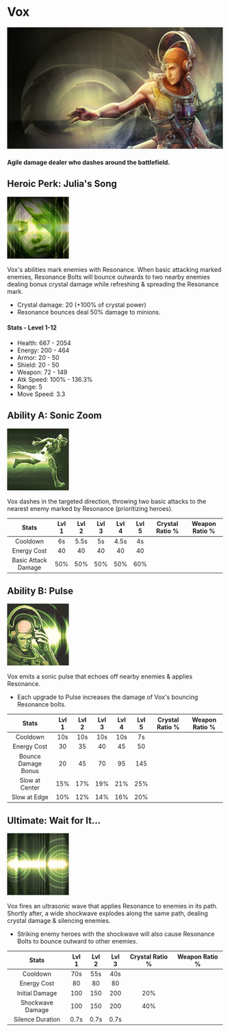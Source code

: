 # Vox

![](../../.gitbook/assets/image%20%28241%29.png)

#### Agile damage dealer who dashes around the battlefield.

## Heroic Perk: Julia's Song

![Julia&apos;s Song](../../.gitbook/assets/image%20%28225%29.png)

Vox's abilities mark enemies with Resonance. When basic attacking marked enemies, Resonance Bolts will bounce outwards to two nearby enemies dealing bonus crystal damage while refreshing & spreading the Resonance mark.

* Crystal damage: 20 \(+100% of crystal power\)
* Resonance bounces deal 50% damage to minions.

#### Stats - Level 1-12

* Health: 667 - 2054
* Energy: 200 - 464
* Armor: 20 - 50
* Shield: 20 - 50
* Weapon: 72 - 149
* Atk Speed: 100% - 136.3%
* Range: 5
* Move Speed: 3.3

## Ability A: Sonic Zoom

![Sonic Zoom](../../.gitbook/assets/image%20%28351%29.png)

Vox dashes in the targeted direction, throwing two basic attacks to the nearest enemy marked by Resonance \(prioritizing heroes\).

| Stats | Lvl 1 | Lvl 2 | Lvl 3 | Lvl 4 | Lvl 5 | Crystal      Ratio % | Weapon     Ratio % |
| :---: | :---: | :---: | :---: | :---: | :---: | :---: | :---: |
| Cooldown | 6s | 5.5s | 5s | 4.5s | 4s |  |  |
| Energy       Cost | 40 | 40 | 40 | 40 | 40 |  |  |
| Basic         Attack      Damage | 50% | 50% | 50% | 50% | 60% |  |  |

## Ability B: Pulse

![Pulse](../../.gitbook/assets/image%20%2855%29.png)

Vox emits a sonic pulse that echoes off nearby enemies & applies Resonance.

* Each upgrade to Pulse increases the damage of Vox's bouncing Resonance bolts.

| Stats | Lvl 1 | Lvl 2 | Lvl 3 | Lvl 4 | Lvl 5 | Crystal      Ratio % | Weapon     Ratio % |
| :---: | :---: | :---: | :---: | :---: | :---: | :---: | :---: |
| Cooldown | 10s | 10s | 10s | 10s | 7s |  |  |
| Energy       Cost | 30 | 35 | 40 | 45 | 50 |  |  |
| Bounce      Damage   Bonus | 20 | 45 | 70 | 95 | 145 |  |  |
| Slow at      Center | 15% | 17% | 19% | 21% | 25% |  |  |
| Slow at      Edge | 10% | 12% | 14% | 16% | 20% |  |  |

## Ultimate: Wait for It...

![Wait for it](../../.gitbook/assets/image%20%28210%29.png)

Vox fires an ultrasonic wave that applies Resonance to enemies in its path. Shortly after, a wide shockwave explodes along the same path, dealing crystal damage & silencing enemies.

* Striking enemy heroes with the shockwave will also cause Resonance Bolts to bounce outward to other enemies.

| Stats | Lvl 1 | Lvl 2 | Lvl 3 | Crystal Ratio % | Weapon Ratio % |
| :---: | :---: | :---: | :---: | :---: | :---: |
| Cooldown | 70s | 55s | 40s |  |  |
| Energy Cost | 80 | 80 | 80 |  |  |
| Initial Damage | 100 | 150 | 200 | 20% |  |
| Shockwave        Damage | 100 | 150 | 200 | 40% |  |
| Silence Duration | 0.7s | 0.7s | 0.7s |  |  |


